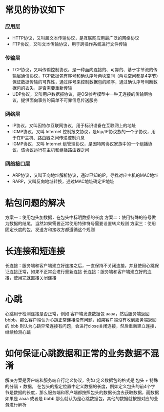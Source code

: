 # 常见的协议如下
### 应用层
- HTTP协议，又叫超文本传输协议，是互联网应用最广泛的网络协议
- FTP协议，又叫文本传输协议，用于跨操作系统进行文件传输
### 传输层
- TCP协议，又叫传输控制协议，是一种面向连接的、可靠的、基于字节流的传输层通信协议，TCP数据包有序号和确认序号两块空间（两块空间都是4字节）保证数据传输的可靠性，通过序号来控制数据包的顺序，通过确认序号判断数据包的丢失，是否需要重新传输
- UDP协议，又叫用户数据报协议，是OSI参考模型中一种无连接的传输层协议，提供面向事务的简单不可靠信息传送服务
### 网络层
- IP协议，又叫因特尔互联网协议，用于标识设备在互联网上的地址
- ICMP协议，又叫 Internet 控制报文协议，是tcp/IP协议族的一个子协议，用于在IP主机、路由器之间传递控制消息
- IGMP协议，又叫 Internet 组管理协议，是因特网协议家族中的一个组播协议，该协议运行在主机和组播路由器之间
### 网络接口层
- ARP协议，又叫正向地址解析协议，通过已知的IP，寻找对应主机的MAC地址
- RARP，又叫反向地址转换，通过MAC地址确定IP地址

# 粘包问题的解决
方案一：使用包头加数据，在包头中标明数据的长度
方案二：使用特殊的符号做为数据的结尾，当然如果需要正常使用特殊符号需要设置转义规则
方案三：使用固定长度的包，发送方和接收方都遵循这个规则

# 长连接和短连接
长连接：服务端和客户端建立好连接之后，一直保持不关闭连接，并且使用心跳保证连接正常，如果不正常会进行重新连接
长连接：服务端和客户端建立好的连接，使用完就直接关闭连接

# 心跳
心跳用于检测连接是否正常，例如 客户端发送数据包 aaaa，然后服务端返回 bbbb，那么客户端认为心跳正常连接没有问题，如果客户端没有收到服务端返回的 bbb 则认为心跳异常连接有问题，会进行close关闭连接，然后重新建立连接，继续检测心跳

# 如何保证心跳数据和正常的业务数据不混淆
解决方案是客户端和服务端自行定义协议，例如 定义数据包的格式是 包头 + 特殊的分隔 + 数据， 在包头的指定位置中定义数据的长度，例如定义包头的前4个字节是数据的长度，那么服务端和客户端都按照包头的数据长度去获取数据，而数据如果是 aaaa 或者是 bbbb 那么就认为是心跳数据包，其他的数据就按照对应的业务进行解析